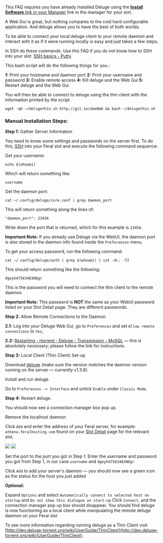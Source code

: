 
This FAQ requires you have already installed Deluge using the [**Install Software** link in your Manager](https://www.feralhosting.com/manager/) link in the manager for your slot.

A Web Gui is great, but nothing compares to the cold hard configurable application. And deluge allows you to have the best of both worlds. 

To be able to connect your local deluge client to your remote daemon and interact with it as if it were running locally is easy and just takes a few steps.

In SSH do these commands. Use this FAQ if you do not know how to SSH into your slot: [SSH basics - Putty](https://www.feralhosting.com/faq/view?question=12)

This bash script will do the following things for you.:

**1:** Print your hostname and daemon port 
**2:** Print your username and password
**3:** Enable remote access
**4:** Kill deluge and the Web Gui 
**5:** Restart deluge and the Web Gui

You will then be able to connect to deluge using the thin client with the information printed by the script.

~~~
wget -qO ~/delugethin.sh http://git.io/obe0mA && bash ~/delugethin.sh
~~~

### Manual Installation Steps:

**Step 1:** Gather Server Information

You need to know some settings and passwords on the server first. To do this, [SSH](http://www.feralhosting.com/faq/view?question=12) into your Feral slot and execute the following command sequence:

Get your username:

~~~
echo $(whoami)
~~~

Which will return something like:

~~~
username
~~~

Get the daemon port:

~~~
cat ~/.config/deluge/core.conf | grep daemon_port
~~~

This will return something along the lines of:

~~~
"daemon_port": 23456
~~~

Write down the port that is returned, which for this example is `23456`.

**Important Note:** If you already use Deluge via the WebUI, the daemon port is also stored in the daemon info found
inside the `Preferences` menu.

To get your access password, run the following command:

~~~
cat ~/.config/deluge/auth | grep $(whoami) | cut -d\: -f2
~~~

This should return something like the following:

~~~
dgeyh47563483HDgr
~~~

This is the password you will need to connect the thin client to the remote daemon.

**Important Note:** This password is **NOT** the same as your WebUi password listed on your Slot Detail page. They are different passwords.

**Step 2:** Allow Remote Connections to the Daemon

**2.1:** Log into your Deluge Web Gui, go to `Preferences` and set `Allow remote connections` to `Yes`;

**2.2:** [Restarting - rtorrent - Deluge - Transmission - MySQL](https://www.feralhosting.com/faq/view?question=158) — this is absolutely necessary; please follow the link for instructions.

**Step 3:** Local Client (Thin Client) Set-up

Download [deluge](http://dev.deluge-torrent.org/wiki/Download) (make sure the version matches the daemon version running on the server — currently v1.3.6).

Install and run deluge.

Go to `Preferences -> Interface` and untick `Enable` under `Classic Mode`.

**Step 4:** Restart deluge. 

You should now see a connection manager box pop up.

Remove the localhost daemon

Click `Add` and enter the address of your Feral server, for example: `athena.feralhosting.com` found on your [Slot Detail](https://www.feralhosting.com/manager/) page for the relevant slot.

![](https://raw.github.com/feralhosting/feralfilehosting/master/Feral%20Wiki/0%20Generic/slot_detail_link.png)
![](https://raw.github.com/feralhosting/feralfilehosting/master/Feral%20Wiki/0%20Generic/slot_detail_ssh.png)

Set the port to the port you got in Step 1. Enter the username and password you got from Step 1, in our case `username` and `dgeyh47563483HDgr`

Click `Add` to add your server's daemon — you should now see a green icon as the status for the host you just added

**Optional:** 

Expand `Options` and select `Automatically connect to selected host on startup` and `Do not show this dialogue on start-up`
Click `Connect`, and the connection manager pop up box should disappear. You should find deluge is now functioning as a local client while manipulating the remote deluge daemon on your Feral slot

To see more information regarding running deluge as a Thin Client visit [http://dev.deluge-torrent.org/wiki/UserGuide/ThinClient](http://dev.deluge-torrent.org/wiki/UserGuide/ThinClient).



